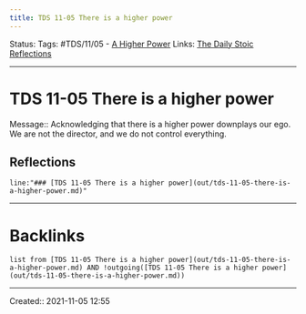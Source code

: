 ```yaml
---
title: TDS 11-05 There is a higher power
---
```

Status:
Tags: #TDS/11/05 - [A Higher Power](None)
Links: [The Daily Stoic Reflections](out/the-daily-stoic-reflections.md)
___
# TDS 11-05 There is a higher power
Message:: Acknowledging that there is a higher power downplays our ego. We are not the director, and we do not control everything.

## Reflections
 ```query
line:"### [TDS 11-05 There is a higher power](out/tds-11-05-there-is-a-higher-power.md)"
```
___
# Backlinks
```dataview
list from [TDS 11-05 There is a higher power](out/tds-11-05-there-is-a-higher-power.md) AND !outgoing([TDS 11-05 There is a higher power](out/tds-11-05-there-is-a-higher-power.md))
```
___

Created:: 2021-11-05 12:55